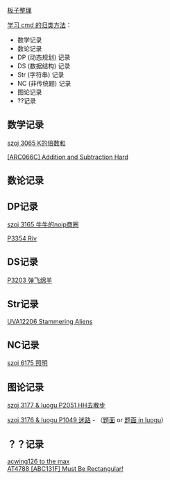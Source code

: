   
  
[板子整理](https://www.luogu.com.cn/paste/j2f7krwp)  
  
[学习 cmd 的归类方法](https://www.luogu.com.cn/blog/command-block/blog-suo-yin-zhi-ding-post)：

- 数学记录  
- 数论记录  
- DP (动态规划) 记录  
- DS (数据结构) 记录  
- Str (字符串) 记录  
- NC (非传统题) 记录  
- 图论记录  
- ??记录   
  
## 数学记录  

[szoj 3065 K的倍数和](https://www.luogu.com.cn/blog/443664/post-3065-k-di-bei-shuo-hu)  

[[ARC066C] Addition and Subtraction Hard](https://www.luogu.com.cn/blog/443664/solution-at2273)  
  
## 数论记录  

## DP记录  

[szoj 3165 牛牛的noip商圈](https://www.luogu.com.cn/blog/443664/post-3169-niu-niu-di-noip-shang-juan)  

[P3354 Riv](https://www.luogu.com.cn/blog/443664/dp-ji-lu-p3354-riv)  
  
## DS记录  

[P3203 弹飞绵羊](https://www.luogu.com.cn/blog/443664/ds-ji-lu-p3203-tan-fei-mian-yang)

## Str记录  
[UVA12206 Stammering Aliens](https://www.luogu.com.cn/blog/443664/str-ji-lu-uva12206-stammering-aliens)  
  
## NC记录  
[szoj 6175 照明](https://www.luogu.com.cn/blog/443664/post-6175-zhao-ming)  
  
## 图论记录  

[szoj 3177 & luogu P2051 HH去散步](https://www.luogu.com.cn/blog/443664/szoj-3177-luogu-2051-hh-qu-san-bu)  

[szoj 3176 & luogu P1049 迷路](https://www.luogu.com.cn/paste/ochh30c8) -  （[题面](http://www.szoj.net/problem/3176) or [题面 in luogu](https://www.luogu.com.cn/problem/P1049)）  
  
## ？？记录  

[acwing126 to the max](https://www.luogu.com.cn/blog/443664/acwing126-to-the-max)  
[AT4788 [ABC131F] Must Be Rectangular!  
](https://www.luogu.com.cn/blog/443664/post-ji-lu-at4788-abc131f-must-be-rectangular)  